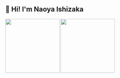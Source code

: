 ## 👋 Hi! I'm Naoya Ishizaka

<p>
<a href="https://github.com/noah-00">
  <img align="left" height="170px" src="https://github-readme-stats.vercel.app/api?username=noah-00&count_private=true&show_icons=true&theme=dracula" />
</a>
<a href="https://github.com/noah-00">
  <img align="left" height="170px" src="https://github-readme-stats.vercel.app/api/top-langs/?username=noah-00&layout=compact&theme=dracula" />
</a>
</p>
